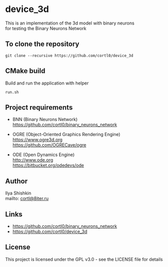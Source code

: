 # device_3d
This is an implementation of the 3d model with binary neurons  
for testing the Binary Neurons Network  

## To clone the repository
```
git clone --recursive https://github.com/cortl0/device_3d
```

## CMake build

Build and run the application with helper
```
run.sh
```

## Project requirements
- BNN (Binary Neurons Network)  
https://github.com/cortl0/binary_neurons_network

- OGRE (Object-Oriented Graphics Rendering Engine)  
https://www.ogre3d.org  
https://github.com/OGRECave/ogre

- ODE (Open Dynamics Engine)  
http://www.ode.org  
https://bitbucket.org/odedevs/ode

## Author
Ilya Shishkin  
mailto: cortl@8iter.ru

## Links
- https://github.com/cortl0/binary_neurons_network  
- https://github.com/cortl0/device_3d

## License
This project is licensed under the GPL v3.0 - see the LICENSE file for details
